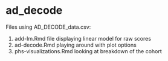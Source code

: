 # ad_decode

Files using AD_DECODE_data.csv:

1. add-Im.Rmd file displaying linear model for raw scores 
2. ad-decode.Rmd playing around with plot options
3. phs-visualizations.Rmd looking at breakdown of the cohort